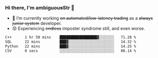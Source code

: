 ### Hi there, I'm ambiguou~~s~~Str 👋

<!--
**ambiguoustexture/ambiguoustexture** is a ✨ _special_ ✨ repository because its `README.md` (this file) appears on your GitHub profile.

Here are some ideas to get you started:
-->
- 🔭 I’m currently working ~~on automated/low-latency trading~~ as a ~~always junior system~~ developer.
- :worried: Experiencing ~~endless~~ imposter syndrome still, and even worse.

<!--START_SECTION:waka-->

```txt
C++      1 hr 50 mins    █████████████████▓░░░░░░░   71.28 %
SQL      22 mins         ███▓░░░░░░░░░░░░░░░░░░░░░   14.32 %
Python   22 mins         ███▓░░░░░░░░░░░░░░░░░░░░░   14.25 %
CSV      0 secs          ░░░░░░░░░░░░░░░░░░░░░░░░░   00.14 %
```

<!--END_SECTION:waka-->
